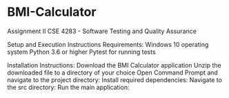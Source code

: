 # BMI-Calculator
Assignment II CSE 4283 - Software Testing and Quality Assurance

Setup and Execution Instructions
Requirements:
Windows 10 operating system
Python 3.6 or higher
Pytest for running tests

Installation Instructions:
Download the BMI Calculator application
Unzip the downloaded file to a directory of your choice
Open Command Prompt and navigate to the project directory:
Install required dependencies: 
Navigate to the src directory:
Run the main application:
